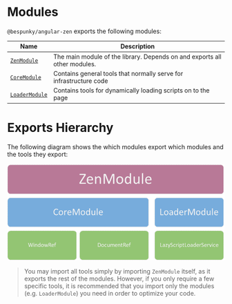 # Modules
`@bespunky/angular-zen` exports the following modules:

| Name | Description |
| ---  | ---         |
| [`ZenModule`](Modules/ZenModule) | The main module of the library. Depends on and exports all other modules.
| [`CoreModule`](Modules/CoreModule) | Contains general tools that normally serve for infrastructure code |
| [`LoaderModule`](Modules/LoaderModule) | Contains tools for dynamically loading scripts on to the page    |

# Exports Hierarchy
The following diagram shows the which modules export which modules and the tools they export:

![Hierarchy](.attachments/hierarchy.png)

> You may import all tools simply by importing `ZenModule`  itself, as it exports the rest of the modules.
> However, if you only require a few specific tools, it is recommended that you import only the modules (e.g. `LoaderModule`) you need in order to optimize your code.
